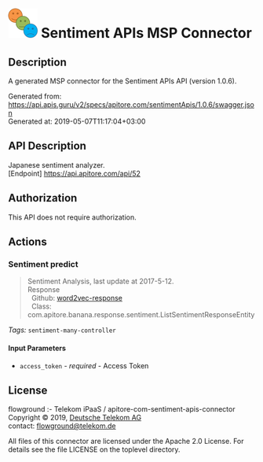 # ![LOGO](logo.png) Sentiment APIs MSP Connector

## Description

A generated MSP connector for the Sentiment APIs API (version 1.0.6).

Generated from: https://api.apis.guru/v2/specs/apitore.com/sentimentApis/1.0.6/swagger.json<br/>
Generated at: 2019-05-07T11:17:04+03:00

## API Description

Japanese sentiment analyzer.<BR />[Endpoint] https://api.apitore.com/api/52

## Authorization

This API does not require authorization.

## Actions

### Sentiment predict

> Sentiment Analysis, last update at 2017-5-12.<BR />Response<BR />&nbsp; Github: <a href="https://github.com/keigohtr/apitore-response-parent/tree/master/word2vec-response">word2vec-response</a><BR />&nbsp; Class: com.apitore.banana.response.sentiment.ListSentimentResponseEntity<BR />

*Tags:* `sentiment-many-controller`

#### Input Parameters
* `access_token` - _required_ - Access Token

## License

flowground :- Telekom iPaaS / apitore-com-sentiment-apis-connector<br/>
Copyright © 2019, [Deutsche Telekom AG](https://www.telekom.de)<br/>
contact: flowground@telekom.de

All files of this connector are licensed under the Apache 2.0 License. For details
see the file LICENSE on the toplevel directory.
